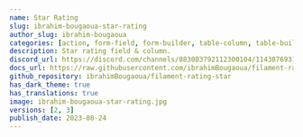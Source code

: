 ```yaml
---
name: Star Rating
slug: ibrahim-bougaoua-star-rating
author_slug: ibrahim-bougaoua
categories: [action, form-field, form-builder, table-column, table-builder]
description: Star rating field & column.
discord_url: https://discord.com/channels/883083792112300104/1143876931650080768
docs_url: https://raw.githubusercontent.com/ibrahimBougaoua/filament-rating-star/main/README.md
github_repository: ibrahimBougaoua/filament-rating-star
has_dark_theme: true
has_translations: true
image: ibrahim-bougaoua-star-rating.jpg
versions: [2, 3]
publish_date: 2023-08-24
---
```

